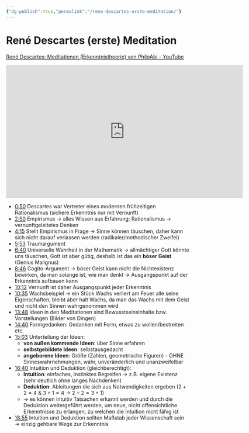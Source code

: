 ```yaml
---
{"dg-publish":true,"permalink":"/rene-descartes-erste-meditation/"}
---
```


# René  Descartes (erste) Meditation
[René Descartes: Meditationen (Erkenntnistheorie) von PhiloAbi - YouTube](https://www.youtube.com/watch?v=tGDIxGo1wV8)
<iframe width="648,05" height="364,65" src="https://www.youtube.com/embed/tGDIxGo1wV8" title="René Descartes: Meditationen (Erkenntnistheorie) - PhiloAbi" frameborder="0" allow="accelerometer; autoplay; clipboard-write; encrypted-media; gyroscope; picture-in-picture; web-share" referrerpolicy="strict-origin-when-cross-origin" allowfullscreen></iframe>

- [0:50](https://youtu.be/tGDIxGo1wV8?t=50) Descartes war Vertreter eines modernen frühzeitigen Rationalismus (sichere Erkenntnis nur mit Vernunft)
- [2:50](https://youtu.be/tGDIxGo1wV8?t=170) Empirismus → alles Wissen aus Erfahrung; Rationalismus → vernunftgeleitetes Denken
- [4:15](https://youtu.be/tGDIxGo1wV8?t=255) Stellt Empirismus in Frage → Sinne können täuschen, daher kann sich nicht darauf verlassen werden (radikaler/methodischer Zweifel)
- [5:53](https://youtu.be/tGDIxGo1wV8?t=354) Traumargument
- [6:40](https://youtu.be/tGDIxGo1wV8?t=400) Universelle Wahrheit in der Mathematik → allmächtiger Gott könnte uns täuschen, Gott ist aber gütig, deshalb ist das ein **böser Geist** (Genius Malignus)
- [8:46](https://youtu.be/tGDIxGo1wV8?t=526) Cogito-Argument → böser Geist kann nicht die Nichtexistenz bewirken, da man solange ist, wie man denkt → Ausgangspunkt auf der Erkenntnis aufbauen kann
- [10:12](https://youtu.be/tGDIxGo1wV8?t=612) Vernunft ist daher Ausgangspunkt jeder Erkenntnis
- [10:35](https://youtu.be/tGDIxGo1wV8?t=636) Wachsbeispiel → ein Stück Wachs verliert am Feuer alle seine Eigenschaften, bleibt aber halt Wachs, da man das Wachs mit dem Geist und nicht den Sinnen wahrgenommen wird
- [13:48](https://youtu.be/tGDIxGo1wV8?t=828) Ideen in den Meditationen sind Bewusstseinsinhalte bzw. Vorstellungen (Bilder von Dingen)
- [14:40](https://youtu.be/tGDIxGo1wV8?t=881) Formgedanken: Gedanken mit Form, etwas zu wollen/bestreiten etc.
- [15:03](https://youtu.be/tGDIxGo1wV8?t=904) Unterteilung der Ideen:
	- **von außen kommende Ideen**: über Sinne erfahren
	- **selbstgebildete Ideen**: selbstausgedacht
	- **angeborene Ideen**: Größe (Zahlen, geometrische Figuren) - OHNE Sinneswahrnehmungen, wahr, unveränderlich und unanzweifelbar
- [16:40](https://youtu.be/tGDIxGo1wV8?t=1000) Intuition und Deduktion (gleichberechtigt):
	- **Intuition**: einfaches, instinktes Begreifen → z.B. eigene Existenz (sehr deutlich ohne langes Nachdenken)
	- **Deduktion**: Ableitungen die sich aus Notwendigkeiten ergeben ($2+2=4$ & $3+1=4$ → $2+2=3+1$)
	- → es können intuitiv Tatsachen erkannt werden und durch die Deduktion weitergeführt werden, um neue, nicht offensichtliche Erkenntnisse zu erlangen, zu welchen die Intuition nicht fähig ist
- [18:55](https://youtu.be/tGDIxGo1wV8?t=1134) Intuition und Deduktion sollten Maßstab jeder Wissenschaft sein → einzig gehbare Wege zur Erkenntnis